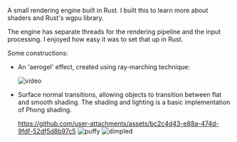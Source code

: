 A small rendering engine built in Rust. I built this to learn more about shaders and Rust's wgpu library.

The engine has separate threads for the rendering pipeline and the input processing. I enjoyed how easy it was to set that up in Rust.

Some constructions:
* An 'aerogel' effect, created using ray-marching technique:

  ![video](https://github.com/user-attachments/assets/57cc1643-8679-4d2a-88c2-c1315686f189)

* Surface normal transitions, allowing objects to transition between flat and smooth shading. The shading and lighting is a basic implementation of Phong shading.

  https://github.com/user-attachments/assets/bc2c4d43-e88a-474d-9fdf-52df5d8b97c5
  ![puffy](https://github.com/user-attachments/assets/0d733354-49b2-460b-a5bf-5664c257d19d)
  ![dimpled](https://github.com/user-attachments/assets/b68738a3-99a3-4ae1-bc08-bf99087a7d38)
